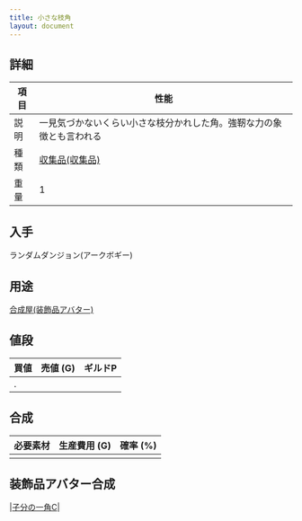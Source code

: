 ```yaml
---
title: 小さな枝角
layout: document
---
```

## 詳細

|項目|性能|
|---|---|
|説明|一見気づかないくらい小さな枝分かれした角。強靭な力の象徴とも言われる|
|種類|[収集品(収集品)](収集品(収集品))|
|重量|1|

## 入手

ランダムダンジョン(アークボギー)

## 用途

[合成屋(装飾品アバター)](合成屋(装飾品アバター))

## 値段

|買値|売値 (G)|ギルドP|
|---|---|---|
|.|||

## 合成

|必要素材|生産費用 (G)|確率 (%)|
|---|---|---|
||||

## 装飾品アバター合成

|[子分の一角C](子分の一角C)|
